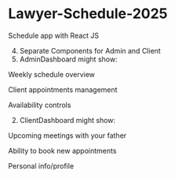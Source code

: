 # Lawyer-Schedule-2025
Schedule app with React JS

4. Separate Components for Admin and Client
1. AdminDashboard might show:

Weekly schedule overview

Client appointments management

Availability controls

2. ClientDashboard might show:

Upcoming meetings with your father

Ability to book new appointments

Personal info/profile
